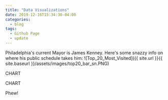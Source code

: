 ```yaml
---
title: "Data Visualizations"
date: 2019-12-16T15:34:30-04:00
categories:
  - blog
tags:
  - Github Page
  - update
---
```


Philadelphia's current Mayor is James Kenney. Here's some snazzy info on where his public schedule takes him: 
![Top_20_Most_Visited]({{ site.url }}{{ site.baseurl }}/assets/images/top20_bar_sn.PNG)

CHART 

CHART 

Phew!
